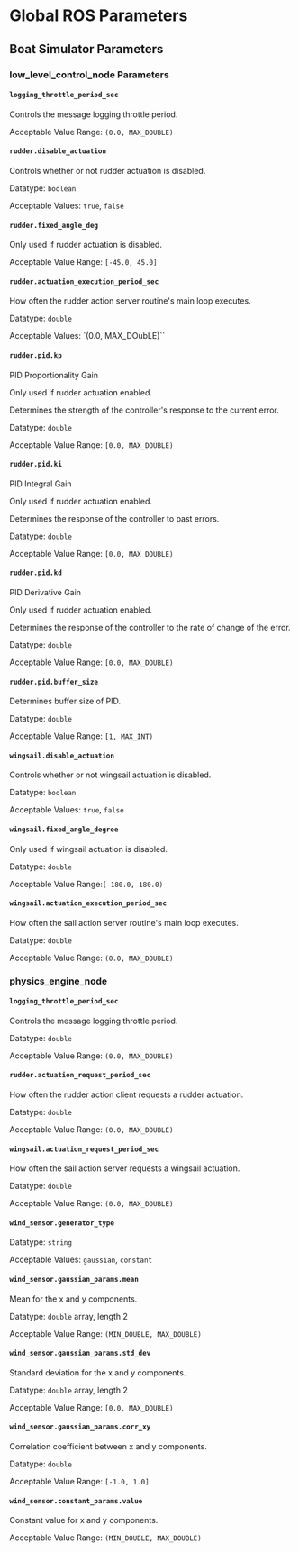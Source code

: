 # Global ROS Parameters

## Boat Simulator Parameters

### low_level_control_node Parameters

#### `logging_throttle_period_sec`

Controls the message logging throttle period.

Acceptable Value Range: `(0.0, MAX_DOUBLE)`

#### `rudder.disable_actuation`

Controls whether or not rudder actuation is disabled.

Datatype: `boolean`

Acceptable Values: `true`, `false`

#### `rudder.fixed_angle_deg`

Only used if rudder actuation is disabled.

Acceptable Value Range: ``[-45.0, 45.0]``

#### `rudder.actuation_execution_period_sec`

How often the rudder action server routine's main loop executes.

Datatype: `double`

Acceptable Values: `(0.0, MAX_DOubLE)``

#### `rudder.pid.kp`

PID Proportionality Gain

Only used if rudder actuation enabled.

Determines the strength of the controller's response to the current error.

Datatype: `double`

Acceptable Value Range: `[0.0, MAX_DOUBLE)`

#### `rudder.pid.ki`

PID Integral Gain

Only used if rudder actuation enabled.

Determines the response of the controller to past errors.

Datatype: `double`

Acceptable Value Range: `[0.0, MAX_DOUBLE)`

#### `rudder.pid.kd`

PID Derivative Gain

Only used if rudder actuation enabled.

Determines the response of the controller to the rate of change of the error.

Datatype: `double`

Acceptable Value Range: `[0.0, MAX_DOUBLE)`

#### `rudder.pid.buffer_size`

Determines buffer size of PID.

Datatype: `double`

Acceptable Value Range: `[1, MAX_INT)`

#### `wingsail.disable_actuation`

Controls whether or not wingsail actuation is disabled.

Datatype: `boolean`

Acceptable Values: `true`, `false`

#### `wingsail.fixed_angle_degree`

Only used if wingsail actuation is disabled.

Datatype: `double`

Acceptable Value Range:`[-180.0, 180.0)`

#### `wingsail.actuation_execution_period_sec`

How often the sail action server routine's main loop executes.

Datatype: `double`

Acceptable Value Range: `(0.0, MAX_DOUBLE)`

### physics_engine_node

#### `logging_throttle_period_sec`

Controls the message logging throttle period.

Datatype: `double`

Acceptable Value Range: `(0.0, MAX_DOUBLE)`

#### `rudder.actuation_request_period_sec`

How often the rudder action client requests a rudder actuation.

Datatype: `double`

Acceptable Value Range: `(0.0, MAX_DOUBLE)`

#### `wingsail.actuation_request_period_sec`

How often the sail action server requests a wingsail actuation.

Datatype: `double`

Acceptable Value Range: `(0.0, MAX_DOUBLE)`

#### `wind_sensor.generator_type`

Datatype: `string`

Acceptable Values: `gaussian`, `constant`

#### `wind_sensor.gaussian_params.mean`

Mean for the x and y components.

Datatype: `double` array, length 2

Acceptable Value Range: `(MIN_DOUBLE, MAX_DOUBLE)`

#### `wind_sensor.gaussian_params.std_dev`

Standard deviation for the x and y components.

Datatype: `double` array, length 2

Acceptable Value Range: `[0.0, MAX_DOUBLE)`

#### `wind_sensor.gaussian_params.corr_xy`

Correlation coefficient between x and y components.

Datatype: `double`

Acceptable Value Range: `[-1.0, 1.0]`

#### `wind_sensor.constant_params.value`

Constant value for x and y components.

Acceptable Value Range: `(MIN_DOUBLE, MAX_DOUBLE)`
